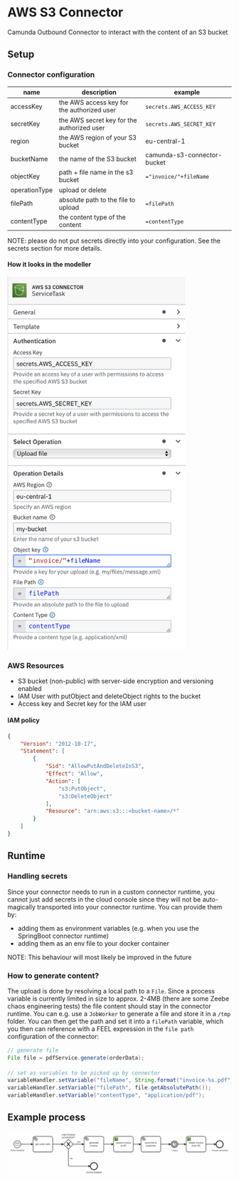 # AWS S3 Connector

Camunda Outbound Connector to interact with the content of an S3 bucket

## Setup

### Connector configuration

| name          | description                                | example                     |
|---------------|--------------------------------------------|-----------------------------|
| accessKey     | the AWS access key for the authorized user | `secrets.AWS_ACCESS_KEY`    |
| secretKey     | the AWS secret key for the authorized user | `secrets.AWS_SECRET_KEY`    |
| region        | the AWS region of your S3 bucket           | eu-central-1                |
| bucketName    | the name of the S3 bucket                  | camunda-s3-connector-bucket |
| objectKey     | path + file name in the s3 bucket          | `="invoice/"+fileName`      |
| operationType | upload or delete                           |                             |
| filePath      | absolute path to the file to upload        | `=filePath`                 |
| contentType   | the content type of the content            | `=contentType`              |

NOTE: please do not put secrets directly into your configuration. See the secrets section for more details.

#### How it looks in the modeller
<img src="assets/connector-config-example.png" alt="how it looks like in the modeller" width="400" />

### AWS Resources
- S3 bucket (non-public) with server-side encryption and versioning enabled
- IAM User with putObject and deleteObject rights to the bucket
- Access key and Secret key for the IAM user

#### IAM policy

```json
{
    "Version": "2012-10-17",
    "Statement": [
        {
            "Sid": "AllowPutAndDeleteInS3",
            "Effect": "Allow",
            "Action": [
                "s3:PutObject",
                "s3:DeleteObject"
            ],
            "Resource": "arn:aws:s3:::<bucket-name>/*"
        }
    ]
}
```

## Runtime

### Handling secrets
Since your connector needs to run in a custom connector runtime, you cannot just add secrets in the cloud console since
they will not be auto-magically transported into your connector runtime. You can provide them by:

- adding them as environment variables (e.g. when you use the SpringBoot connector runtime)
- adding them as an env file to your docker container

NOTE: This behaviour will most likely be improved in the future

### How to generate content?
The upload is done by resolving a local path to a `File`. Since a process variable is currently limited in size to approx. 
2-4MB (there are some Zeebe chaos engineering tests) the file content should stay in the connector runtime. You can e.g. 
use a `JobWorker` to generate a file and store it in a `/tmp` folder. You can then get the path and set it into a `filePath` 
variable, which you then can reference with a FEEL expression in the `file path` configuration of the connector:

```java
// generate file
File file = pdfService.generate(orderData);

// set as variables to be picked up by connector
variableHandler.setVariable("fileName", String.format("invoice-%s.pdf", orderData.getInvoiceId));
variableHandler.setVariable("filePath", file.getAbsolutePath());
variableHandler.setVariable("contentType", "application/pdf");
```

## Example process
![process.png](assets/process.png)
